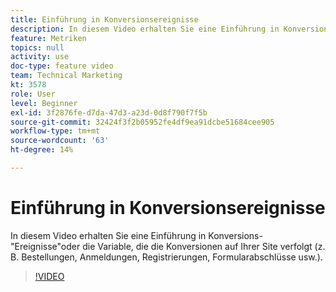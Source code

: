 ```yaml
---
title: Einführung in Konversionsereignisse
description: In diesem Video erhalten Sie eine Einführung in Konversions-"Ereignisse"oder die Variable, die die Konversionen auf Ihrer Site verfolgt (z. B. Bestellungen, Anmeldungen, Registrierungen, Formularabschlüsse usw.).
feature: Metriken
topics: null
activity: use
doc-type: feature video
team: Technical Marketing
kt: 3578
role: User
level: Beginner
exl-id: 3f2876fe-d7da-47d3-a23d-0d8f790f7f5b
source-git-commit: 32424f3f2b05952fe4df9ea91dcbe51684cee905
workflow-type: tm+mt
source-wordcount: '63'
ht-degree: 14%

---
```


# Einführung in Konversionsereignisse

In diesem Video erhalten Sie eine Einführung in Konversions-&quot;Ereignisse&quot;oder die Variable, die die Konversionen auf Ihrer Site verfolgt (z. B. Bestellungen, Anmeldungen, Registrierungen, Formularabschlüsse usw.).

>[!VIDEO](https://video.tv.adobe.com/v/28764/?quality=12)
